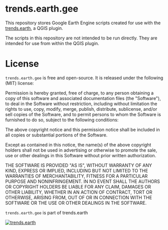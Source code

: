 # trends.earth.gee
This repository stores Google Earth Engine scripts created for use with the 
[trends.earth](https://github.com/ConservationInternational/trends.earth), a 
QGIS plugin.

The scripts in this repository are not intended to be run directly. They are 
intended for use from within the QGIS plugin.

# License
`trends.earth.gee` is free and open-source. It is released under the following 
(MIT) license:

Permission is hereby granted, free of charge, to any person obtaining a copy of 
this software and associated documentation files (the "Software"), to deal in 
the Software without restriction, including without limitation the rights to 
use, copy, modify, merge, publish, distribute, sublicense, and/or sell copies 
of the Software, and to permit persons to whom the Software is furnished to do 
so, subject to the following conditions:

The above copyright notice and this permission notice shall be included in all 
copies or substantial portions of the Software.

Except as contained in this notice, the name(s) of the above copyright holders 
shall not be used in advertising or otherwise to promote the sale, use or other 
dealings in this Software without prior written authorization.

THE SOFTWARE IS PROVIDED "AS IS", WITHOUT WARRANTY OF ANY KIND, EXPRESS OR 
IMPLIED, INCLUDING BUT NOT LIMITED TO THE WARRANTIES OF MERCHANTABILITY, 
FITNESS FOR A PARTICULAR PURPOSE AND NONINFRINGEMENT. IN NO EVENT SHALL THE 
AUTHORS OR COPYRIGHT HOLDERS BE LIABLE FOR ANY CLAIM, DAMAGES OR OTHER 
LIABILITY, WHETHER IN AN ACTION OF CONTRACT, TORT OR OTHERWISE, ARISING FROM, 
OUT OF OR IN CONNECTION WITH THE SOFTWARE OR THE USE OR OTHER DEALINGS IN THE 
SOFTWARE.

`trends.earth.gee` is part of trends.earth

[![trends.earth](https://s3.amazonaws.com/trends.earth/sharing/trends_earth_logo_bl_print_400width.png)](http://trends.earth)

